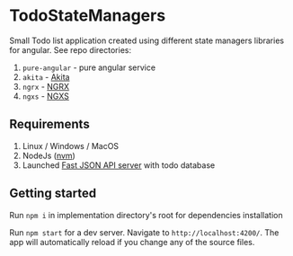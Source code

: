 # TodoStateManagers

Small Todo list application created using different state managers libraries for angular. See repo directories:

1. `pure-angular` - pure angular service
2. `akita` - [Akita](https://github.com/datorama/akita)
3. `ngrx` - [NGRX](https://github.com/ngrx/platform)
4. `ngxs` - [NGXS](https://github.com/ngxs/store)

## Requirements

1. Linux / Windows / MacOS
2. NodeJs ([nvm](https://github.com/creationix/nvm))
3. Launched [Fast JSON API server](https://github.com/stalanov/fast-json-api) with todo database

## Getting started

Run `npm i` in implementation directory's root for dependencies installation

Run `npm start` for a dev server. Navigate to `http://localhost:4200/`. The app will automatically reload if you change any of the source files.

